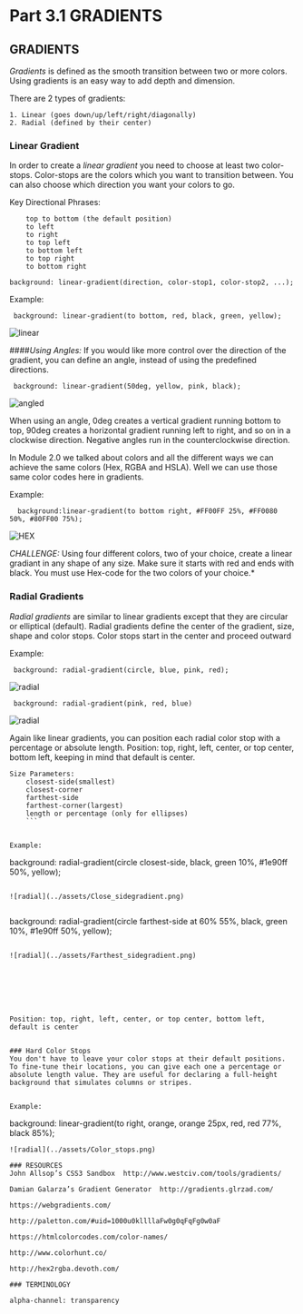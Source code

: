 # Part 3.1 GRADIENTS


## GRADIENTS

_Gradients_ is defined as the smooth transition between two or more colors. Using gradients is an easy way to add depth and dimension.  

There are 2 types of gradients:

    1. Linear (goes down/up/left/right/diagonally)
    2. Radial (defined by their center)
    

  ### Linear Gradient  

In order to create a _linear gradient_ you need to choose at least two color-stops. Color-stops are the colors which you want to transition between. You can also choose which direction you want your colors to go.

Key Directional Phrases:
```
    top to bottom (the default position)
    to left
    to right
    to top left
    to bottom left
    to top right
    to bottom right 
   ``` 


```
background: linear-gradient(direction, color-stop1, color-stop2, ...);
```


Example:
```
 background: linear-gradient(to bottom, red, black, green, yellow);
 ```
 ![linear](../assets/lineargradient.PNG)
 

 ####_Using Angles:_
 If you would like more control over the direction of the gradient, you can define an angle, instead of using the predefined directions.
 ```
  background: linear-gradient(50deg, yellow, pink, black);
  ```

 ![angled](../assets/angledgradient.png)

 When using an angle, 0deg creates a vertical gradient running bottom to top, 90deg creates a horizontal gradient running left to right, and so on in a clockwise direction. Negative angles run in the counterclockwise direction.


 In Module 2.0 we talked about colors and all the different ways we can achieve the same colors (Hex, RGBA and HSLA). Well we can use those same color codes here in gradients.

 Example:
 ```
   background:linear-gradient(to bottom right, #FF00FF 25%, #FF0080 50%, #80FF00 75%);
  ```
  ![HEX](../assets/hexcodegradient.png)


_CHALLENGE:_
Using four different colors, two of your choice, create a linear gradiant in any shape of any size. Make sure it starts with red and ends with black. You must use Hex-code for the two colors of your choice.*










### Radial Gradients
_Radial gradients_ are similar to linear gradients except that they are circular or elliptical (default). Radial gradients define the center of the gradient, size, shape and color stops. Color stops start in the center and proceed outward

Example:
```
 background: radial-gradient(circle, blue, pink, red);
 ```
![radial](../assets/Circlegradient.png)

```
 background: radial-gradient(pink, red, blue)
 ```
 ![radial](../assets/ellipsegradient.png)


 Again like linear gradients, you can position each radial color stop with a percentage or absolute length. Position: top, right, left, center, or top center, bottom left, keeping in mind that default is center.


```
Size Parameters:
    closest-side(smallest)
    closest-corner
    farthest-side
    farthest-corner(largest)
    length or percentage (only for ellipses)
    ```


Example:

```
 background: radial-gradient(circle closest-side,
      black, green 10%, #1e90ff 50%, yellow);

```

![radial](../assets/Close_sidegradient.png)


```
 background: radial-gradient(circle farthest-side at 60% 55%,
      black, green 10%, #1e90ff 50%, yellow);
```

![radial](../assets/Farthest_sidegradient.png)






       
Position: top, right, left, center, or top center, bottom left, default is center


### Hard Color Stops
You don't have to leave your color stops at their default positions. To fine-tune their locations, you can give each one a percentage or absolute length value. They are useful for declaring a full-height background that simulates columns or stripes.


Example:

```
background: linear-gradient(to right, orange, orange 25px, red, red 77%, black 85%);
```
![radial](../assets/Color_stops.png)

### RESOURCES
John Allsop’s CSS3 Sandbox  http://www.westciv.com/tools/gradients/

Damian Galarza’s Gradient Generator  http://gradients.glrzad.com/

https://webgradients.com/

http://paletton.com/#uid=1000u0kllllaFw0g0qFqFg0w0aF

https://htmlcolorcodes.com/color-names/

http://www.colorhunt.co/

http://hex2rgba.devoth.com/

### TERMINOLOGY

alpha-channel: transparency

